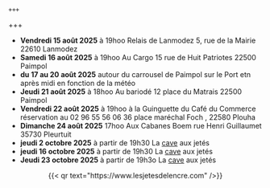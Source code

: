     +++
+++

- **Vendredi 15 août 2025** à 19hoo Relais de Lanmodez 5, rue de la Mairie 22610 Lanmodez
- **Samedi 16 août 2025** à 19hoo Au Cargo 15 rue de Huit Patriotes 22500 Paimpol
- **du 17 au 20 août 2025** autour du carrousel de Paimpol sur le Port etn après midi en fonction de la météo
- **Jeudi 21 août 2025** à 18hoo Au bariodé 12 place du Matrais 22500 Paimpol
- **Vendredi 22 août 2025** à 19hoo à la Guinguette du Café du Commerce réservation au 02 96 55 56 06 36 place maréchal Foch , 22580 Plouha
- **Dimanche 24 août 2025** 17hoo Aux Cabanes Boem rue Henri  Guillaumet 35730 Pleurtuit
- **jeudi 2 octobre 2025** à partir de 19h30 La [cave](cave) aux jetés
- **jeudi 16 octobre 2025** à partir de 19h30 La [cave](cave) aux jetés
- **Jeudi 23 octobre 2025** à partir de 19h3o La [cave](cave) aux jetés


<center>{{< qr text="https://www.lesjetesdelencre.com" />}}</center>

